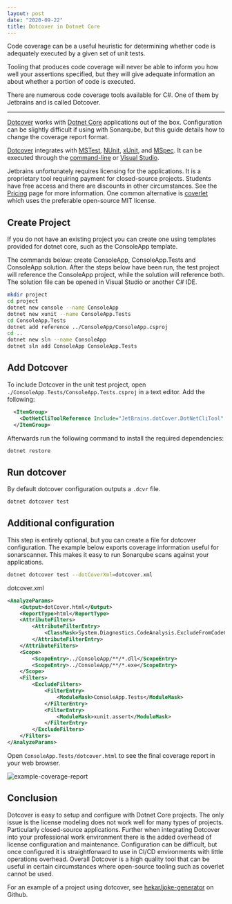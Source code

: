 ```yaml
---
layout: post
date: "2020-09-22"
title: Dotcover in Dotnet Core
---
```


Code coverage can be a useful heuristic for determining whether code is adequately executed by a given set of unit tests.

Tooling that produces code coverage will never be able to inform you how well your assertions specified, but they will give adequate information an about whether a portion of code is executed.

There are numerous code coverage tools available for C#. One of them by Jetbrains and is called Dotcover. 

---

[Dotcover] works with [Dotnet Core][dotnet/core] applications out of the box. Configuration can be slightly difficult if using with Sonarqube, but this guide details how to change the coverage report format.

[Dotcover] integrates with [MSTest], [NUnit], [xUnit], and [MSpec]. It can be executed through the [command-line] or [Visual Studio][vs].

Jetbrains unfortunately requires licensing for the applications. It is a proprietary tool requiring payment for closed-source projects. Students have free access and there are discounts in other circumstances. See the [Pricing](https://www.jetbrains.com/dotcover/buy/#discounts) page for more information. One common alternative is [coverlet](https://github.com/coverlet-coverage/coverlet) which uses the preferable open-source MIT license.


## Create Project

If you do not have an existing project you can create one using templates provided for dotnet core, such as the ConsoleApp template.

The commands below: create ConsoleApp, ConsoleApp.Tests and ConsoleApp solution. After the steps below have been run, the test project will reference the ConsoleApp project, while the solution will reference both. The solution file can be opened in Visual Studio or another C# IDE.

```sh
mkdir project
cd project
dotnet new console --name ConsoleApp
dotnet new xunit --name ConsoleApp.Tests
cd ConsoleApp.Tests
dotnet add reference ../ConsoleApp/ConsoleApp.csproj
cd ..
dotnet new sln --name ConsoleApp
dotnet sln add ConsoleApp ConsoleApp.Tests
```

## Add Dotcover

To include Dotcover in the unit test project, open `./ConsoleApp.Tests/ConsoleApp.Tests.csproj` in a text editor. Add the following:

```xml
  <ItemGroup>
    <DotNetCliToolReference Include="JetBrains.dotCover.DotNetCliTool" Version="2020.2.3" />
  </ItemGroup>
```

Afterwards run the following command to install the required dependencies:

```sh
dotnet restore
```

## Run dotcover

By default dotcover configuration outputs a `.dcvr` file.

```sh
dotnet dotcover test
```

## Additional configuration

This step is entirely optional, but you can create a file for dotcover configuration. The example below exports coverage information useful for sonarscanner. This makes it easy to run Sonarqube scans against your applications.

```sh
dotnet dotcover test --dotCoverXml=dotcover.xml
```

dotcover.xml

```xml
<AnalyzeParams>
    <Output>dotCover.html</Output>
    <ReportType>html</ReportType>
    <AttributeFilters>
        <AttributeFilterEntry>
            <ClassMask>System.Diagnostics.CodeAnalysis.ExcludeFromCodeCoverageAttribute</ClassMask>
        </AttributeFilterEntry>
    </AttributeFilters>
    <Scope>
        <ScopeEntry>../ConsoleApp/**/*.dll</ScopeEntry>
        <ScopeEntry>../ConsoleApp/**/*.exe</ScopeEntry>
    </Scope>
    <Filters>
        <ExcludeFilters>
            <FilterEntry>
                <ModuleMask>ConsoleApp.Tests</ModuleMask>
            </FilterEntry>
            <FilterEntry>
                <ModuleMask>xunit.assert</ModuleMask>
            </FilterEntry>
        </ExcludeFilters>
    </Filters>
</AnalyzeParams>
```

Open `ConsoleApp.Tests/dotcover.html` to see the final coverage report in your web browser.

![example-coverage-report](https://i.imgur.com/v8l1RKb.png)

## Conclusion

Dotcover is easy to setup and configure with Dotnet Core projects. The only issue is the license modeling does not work well for many types of projects. Particularly closed-source applications. Further when integrating Dotcover into your professional work environment there is the added overhead of license configuration and maintenance. Configuration can be difficult, but once configured it is straightforward to use in CI/CD environments with little operations overhead. Overall Dotcover is a high quality tool that can be useful in certain circumstances where open-source tooling such as coverlet cannot be used.

For an example of a project using dotcover, see [hekar/joke-generator] on Github.

[hekar/joke-generator]: https://github.com/hekar/joke-generator
[dotnet/core]: https://dotnet.microsoft.com/download/dotnet-core
[dotcover]: https://www.jetbrains.com/dotcover/
[jetbrains]: https://www.jetbrains.com/
[mstest]: https://docs.microsoft.com/en-us/dotnet/core/testing/unit-testing-with-mstest
[nunit]: https://nunit.org/
[xunit]: https://xunit.net/
[mspec]: https://github.com/machine/machine.specifications
[vs]: https://visualstudio.microsoft.com/
[command-line]: https://www.jetbrains.com/help/dotcover/Running_Coverage_Analysis_from_the_Command_LIne.html
